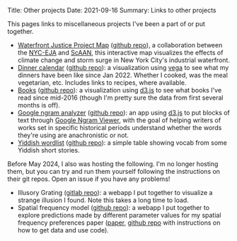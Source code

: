 Title: Other projects
Date: 2021-09-16
Summary: Links to other projects

This pages links to miscellaneous projects I've been a part of or put
together.

  - [Waterfront Justice Project Map](https://scaan.net/waterfrontmap/)
    ([github repo](https://github.com/ScAAN/waterfrontmap)), a
    collaboration between the
    [NYC-EJA](https://www.nyc-eja.org/campaigns/waterfront-justice-project/)
    and [ScAAN](https://scaan.net/), this interactive map visualizes the
    effects of climate change and storm surge in New York City's
    industrial waterfront.
  - [Dinner calendar]({static}/apps/meal-calendar/index.html)
    ([github repo](https://github.com/billbrod/meal-calendar/)): a
    visualization using [vega](https://vega.github.io/) to see what my
    dinners have been like since Jan 2022. Whether I cooked, was the
    meal vegetarian, etc. Includes links to recipes, where available.
  - [Books]({static}/apps/book-visualization/index.html) ([github
    repo](https://github.com/billbrod/book-visualization/)): a
    visualization using [d3.js](https://d3js.org/) to see what books
    I've read since mid-2016 (though I'm pretty sure the data from first
    several months is off).
  - [Google ngram
    analyzer]({static}/apps/google-ngram-analyzer/index.html) ([github
    repo](https://github.com/billbrod/google-ngram-analyzer)): an app
    using [d3.js](https://d3js.org/) to put blocks of text through
    [Google Ngram Viewer](https://books.google.com/ngrams), with the
    goal of helping writers of works set in specific historical periods
    understand whether the words they're using are anachronistic or not.
  - [Yiddish wordlist]({static}/apps/yiddish-wordlist/index.html) ([github repo](https://github.com/billbrod/yiddish_wordlist_website)): a simple table showing vocab from some Yiddish short stories.

Before May 2024, I also was hosting the following. I'm no longer hosting them,
but you can try and run them yourself following the instructions on their git
repos. Open an issue if you have any problems!

  - Illusory Grating ([gitlab
    repo](https://gitlab.com/billbrod/illusory-grating/)): a webapp I put
    together to visualize a strange illusion I found. Note this takes a long
    time to load.
  - Spatial frequency model ([github
    repo](https://github.com/billbrod/spatial-frequency-model)): a webapp I put
    together to explore predictions made by different parameter values for my
    spatial frequency preferences paper
    ([paper](https://doi.org/10.1167/jov.22.4.3), [github
    repo](https://github.com/billbrod/spatial-frequency-preferences) with
    instructions on how to get data and use code).
